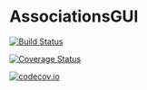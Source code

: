 # AssociationsGUI

[![Build Status](https://travis-ci.org/yakir12/AssociationsGUI.jl.svg?branch=master)](https://travis-ci.org/yakir12/AssociationsGUI.jl)

[![Coverage Status](https://coveralls.io/repos/yakir12/AssociationsGUI.jl/badge.svg?branch=master&service=github)](https://coveralls.io/github/yakir12/AssociationsGUI.jl?branch=master)

[![codecov.io](http://codecov.io/github/yakir12/AssociationsGUI.jl/coverage.svg?branch=master)](http://codecov.io/github/yakir12/AssociationsGUI.jl?branch=master)
